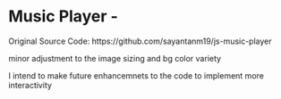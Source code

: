 <h1>Music Player - </h1>
<p>Original Source Code: https://github.com/sayantanm19/js-music-player</p>
<p>minor adjustment to the image sizing and bg color variety</p>

<p> I intend to make future enhancemnets to the code to implement more interactivity </p>
